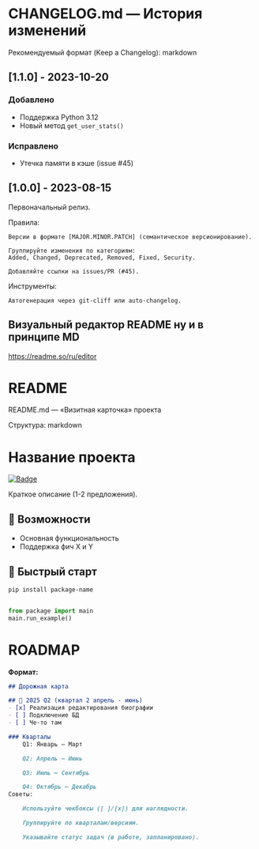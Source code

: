 # CHANGELOG.md — История изменений

Рекомендуемый формат (Keep a Changelog):
markdown


## [1.1.0] - 2023-10-20
### Добавлено
- Поддержка Python 3.12
- Новый метод `get_user_stats()`

### Исправлено
- Утечка памяти в кэше (issue #45)

## [1.0.0] - 2023-08-15
Первоначальный релиз.

Правила:

    Версии в формате [MAJOR.MINOR.PATCH] (семантическое версионирование).

    Группируйте изменения по категориям:
    Added, Changed, Deprecated, Removed, Fixed, Security.

    Добавляйте ссылки на issues/PR (#45).

Инструменты:

    Автогенерация через git-cliff или auto-changelog.


## Визуальный редактор README ну и в принципе MD
https://readme.so/ru/editor

# README
README.md — «Визитная карточка» проекта

Структура:
markdown

# Название проекта

[![Badge](https://img.shields.io/badge/версия-1.0.0-blue)](https://github.com/ваш/репозиторий)

Краткое описание (1-2 предложения).

## 📌 Возможности
- Основная функциональность
- Поддержка фич X и Y

## 🚀 Быстрый старт
```bash
pip install package-name
```
```python

from package import main
main.run_example()
```

# ROADMAP
**Формат:**
```markdown
## Дорожная карта

## 🎯 2025 Q2 (квартал 2 апрель - июнь)
- [x] Реализация редактирования биографии
- [ ] Подключение БД
- [ ] Че-то там

### Кварталы
    Q1: Январь — Март

    Q2: Апрель — Июнь

    Q3: Июль — Сентябрь

    Q4: Октябрь — Декабрь
Советы:

    Используйте чекбоксы ([ ]/[x]) для наглядности.

    Группируйте по кварталам/версиям.

    Указывайте статус задач (в работе, запланировано).